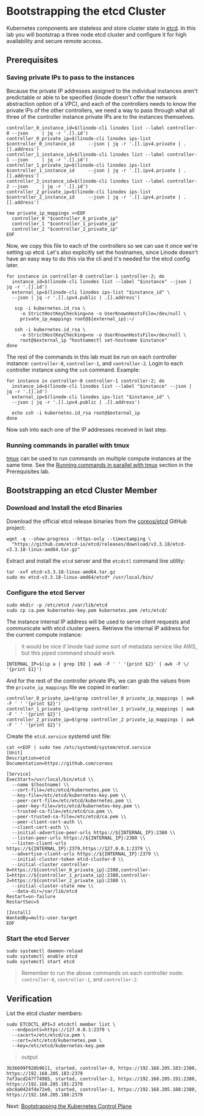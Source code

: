 # Bootstrapping the etcd Cluster

Kubernetes components are stateless and store cluster state in [etcd](https://github.com/coreos/etcd). In this lab you will bootstrap a three node etcd cluster and configure it for high availability and secure remote access.

## Prerequisites

### Saving private IPs to pass to the instances

Because the private IP addresses assigned to the individual instances aren't predictable or able to be specified (linode doesn't offer the network abstraction option of a VPC), and each of the controllers needs to know the private IPs of the other controllers, we need a way to pass through what all three of the controller instance private IPs are to the instances themselves.

```
controller_0_instance_id=$(linode-cli linodes list --label controller-0 --json     | jq -r '.[].id')
controller_0_private_ip=$(linode-cli linodes ips-list $controller_0_instance_id     --json | jq -r '.[].ipv4.private | .[].address')
controller_1_instance_id=$(linode-cli linodes list --label controller-1 --json     | jq -r '.[].id')
controller_1_private_ip=$(linode-cli linodes ips-list $controller_1_instance_id     --json | jq -r '.[].ipv4.private | .[].address')
controller_2_instance_id=$(linode-cli linodes list --label controller-2 --json     | jq -r '.[].id')
controller_2_private_ip=$(linode-cli linodes ips-list $controller_2_instance_id     --json | jq -r '.[].ipv4.private | .[].address')

tee private_ip_mappings <<EOF
  controller_0 "$controller_0_private_ip"
  controller_1 "$controller_1_private_ip"
  controller_2 "$controller_2_private_ip"
EOF
```

Now, we copy this file to each of the controllers so we can use it once we're setting up etcd. Let's also explicitly set the hostnames, since Linode doesn't have an easy way to do this via the cli and it's needed for the etcd config later.

```
for instance in controller-0 controller-1 controller-2; do
  instance_id=$(linode-cli linodes list --label "$instance" --json | jq -r '.[].id')
  external_ip=$(linode-cli linodes ips-list "$instance_id" \
  --json | jq -r '.[].ipv4.public | .[].address')

   scp -i kubernetes.id_rsa \
     -o StrictHostKeyChecking=no -o UserKnownHostsFile=/dev/null \
     private_ip_mappings root@${external_ip}:~/

   ssh -i kubernetes.id_rsa \
     -o StrictHostKeyChecking=no -o UserKnownHostsFile=/dev/null \
     root@$external_ip "hostnamectl set-hostname $instance"
done
```

The rest of the commands in this lab must be run on each controller instance: `controller-0`, `controller-1`, and `controller-2`. Login to each controller instance using the `ssh` command. Example:

```
for instance in controller-0 controller-1 controller-2; do
  instance_id=$(linode-cli linodes list --label "$instance" --json | jq -r '.[].id')
  external_ip=$(linode-cli linodes ips-list "$instance_id" \
  --json | jq -r '.[].ipv4.public | .[].address')

  echo ssh -i kubernetes.id_rsa root@$external_ip
done
```

Now ssh into each one of the IP addresses received in last step.

### Running commands in parallel with tmux

[tmux](https://github.com/tmux/tmux/wiki) can be used to run commands on multiple compute instances at the same time. See the [Running commands in parallel with tmux](01-prerequisites.md#running-commands-in-parallel-with-tmux) section in the Prerequisites lab.

## Bootstrapping an etcd Cluster Member

### Download and Install the etcd Binaries

Download the official etcd release binaries from the [coreos/etcd](https://github.com/coreos/etcd) GitHub project:

```
wget -q --show-progress --https-only --timestamping \
  "https://github.com/etcd-io/etcd/releases/download/v3.3.18/etcd-v3.3.18-linux-amd64.tar.gz"
```

Extract and install the `etcd` server and the `etcdctl` command line utility:

```
tar -xvf etcd-v3.3.18-linux-amd64.tar.gz
sudo mv etcd-v3.3.18-linux-amd64/etcd* /usr/local/bin/
```

### Configure the etcd Server

```
sudo mkdir -p /etc/etcd /var/lib/etcd
sudo cp ca.pem kubernetes-key.pem kubernetes.pem /etc/etcd/
```

The instance internal IP address will be used to serve client requests and communicate with etcd cluster peers. Retrieve the internal IP address for the current compute instance:

> it would be nice if linode had some sort of metadata service like AWS, but this piped command should work

```
INTERNAL_IP=$(ip a | grep 192 | awk -F ' ' '{print $2}' | awk -F \/ '{print $1}')
```

And for the rest of the controller private IPs, we can grab the values from the `private_ip_mappings` file we copied in earlier:

```
controller_0_private_ip=$(grep controller_0 private_ip_mappings | awk -F ' ' '{print $2}')
controller_1_private_ip=$(grep controller_1 private_ip_mappings | awk -F ' ' '{print $2}')
controller_2_private_ip=$(grep controller_2 private_ip_mappings | awk -F ' ' '{print $2}')
```

Create the `etcd.service` systemd unit file:

```
cat <<EOF | sudo tee /etc/systemd/system/etcd.service
[Unit]
Description=etcd
Documentation=https://github.com/coreos

[Service]
ExecStart=/usr/local/bin/etcd \\
  --name $(hostname) \\
  --cert-file=/etc/etcd/kubernetes.pem \\
  --key-file=/etc/etcd/kubernetes-key.pem \\
  --peer-cert-file=/etc/etcd/kubernetes.pem \\
  --peer-key-file=/etc/etcd/kubernetes-key.pem \\
  --trusted-ca-file=/etc/etcd/ca.pem \\
  --peer-trusted-ca-file=/etc/etcd/ca.pem \\
  --peer-client-cert-auth \\
  --client-cert-auth \\
  --initial-advertise-peer-urls https://${INTERNAL_IP}:2380 \\
  --listen-peer-urls https://${INTERNAL_IP}:2380 \\
  --listen-client-urls https://${INTERNAL_IP}:2379,https://127.0.0.1:2379 \\
  --advertise-client-urls https://${INTERNAL_IP}:2379 \\
  --initial-cluster-token etcd-cluster-0 \\
  --initial-cluster controller-0=https://${controller_0_private_ip}:2380,controller-1=https://${controller_1_private_ip}:2380,controller-2=https://${controller_2_private_ip}:2380 \\
  --initial-cluster-state new \\
  --data-dir=/var/lib/etcd
Restart=on-failure
RestartSec=5

[Install]
WantedBy=multi-user.target
EOF
```

### Start the etcd Server

```
sudo systemctl daemon-reload
sudo systemctl enable etcd
sudo systemctl start etcd
```

> Remember to run the above commands on each controller node: `controller-0`, `controller-1`, and `controller-2`.

## Verification

List the etcd cluster members:

```
sudo ETCDCTL_API=3 etcdctl member list \
  --endpoints=https://127.0.0.1:2379 \
  --cacert=/etc/etcd/ca.pem \
  --cert=/etc/etcd/kubernetes.pem \
  --key=/etc/etcd/kubernetes-key.pem
```

> output

```
3b36699f928b9611, started, controller-0, https://192.168.205.183:2380, https://192.168.205.183:2379
7af3acd247f74985, started, controller-2, https://192.168.205.191:2380, https://192.168.205.191:2379
ebc8a0424fde72e0, started, controller-1, https://192.168.205.188:2380, https://192.168.205.188:2379
```

Next: [Bootstrapping the Kubernetes Control Plane](08-bootstrapping-kubernetes-controllers.md)
